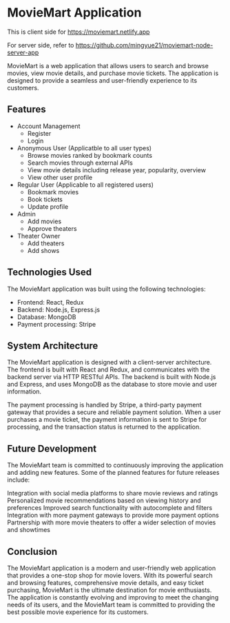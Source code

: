 # MovieMart Application
This is client side for https://moviemart.netlify.app

For server side, refer to https://github.com/mingyue21/moviemart-node-server-app

MovieMart is a web application that allows users to search and browse movies, view movie details, and purchase movie tickets. The application is designed to provide a seamless and user-friendly experience to its customers.

## Features
* Account Management
  * Register
  * Login
* Anonymous User (Applicatble to all user types)
  * Browse movies ranked by bookmark counts
  * Search movies through external APIs
  * View movie details including release year, popularity, overview
  * View other user profile
* Regular User (Applicable to all registered users)
  * Bookmark movies
  * Book tickets
  * Update profile
* Admin
  * Add movies
  * Approve theaters
* Theater Owner
  * Add theaters
  * Add shows

## Technologies Used

The MovieMart application was built using the following technologies:

*   Frontend: React, Redux
*   Backend: Node.js, Express.js
*   Database: MongoDB
*   Payment processing: Stripe

## System Architecture

The MovieMart application is designed with a client-server architecture. The frontend is built with React and Redux, and communicates with the backend server via HTTP RESTful APIs. The backend is built with Node.js and Express, and uses MongoDB as the database to store movie and user information.

The payment processing is handled by Stripe, a third-party payment gateway that provides a secure and reliable payment solution. When a user purchases a movie ticket, the payment information is sent to Stripe for processing, and the transaction status is returned to the application.

## Future Development
The MovieMart team is committed to continuously improving the application and adding new features. Some of the planned features for future releases include:

Integration with social media platforms to share movie reviews and ratings
Personalized movie recommendations based on viewing history and preferences
Improved search functionality with autocomplete and filters
Integration with more payment gateways to provide more payment options
Partnership with more movie theaters to offer a wider selection of movies and showtimes

## Conclusion
The MovieMart application is a modern and user-friendly web application that provides a one-stop shop for movie lovers. With its powerful search and browsing features, comprehensive movie details, and easy ticket purchasing, MovieMart is the ultimate destination for movie enthusiasts. The application is constantly evolving and improving to meet the changing needs of its users, and the MovieMart team is committed to providing the best possible movie experience for its customers.





